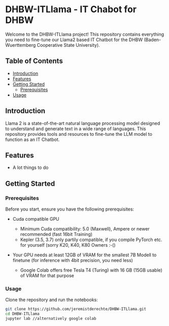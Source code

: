 # DHBW-ITLlama - IT Chabot for DHBW

Welcome to the DHBW-ITLlama project! This repository contains everything you need to fine-tune our Llama2 based IT Chatbot for the DHBW (Baden-Wuerttemberg Cooperative State University).

## Table of Contents

- [Introduction](#introduction)
- [Features](#features)
- [Getting Started](#getting-started)
  - [Prerequisites](#prerequisites)
- [Usage](#usage)



## Introduction

Llama 2 is a state-of-the-art natural language processing model designed to understand and generate text in a wide range of languages. This repository provides tools and resources to fine-tune the LLM model to function as an IT Chatbot.

## Features

- A lot things to do

## Getting Started

### Prerequisites

Before you start, ensure you have the following prerequisites:

- Cuda compatible GPU
  - Minimum Cuda compatibility: 5.0 (Maxwell), Ampere or newer recommended (fast 16bit Training)
  - Kepler (3.5, 3.7) only partily compatible, if you compile PyTorch etc. for yourself (sorry K20, K40, K80 Owners :-()

- Your GPU needs at least 12GB of VRAM for the smallest 7B Modell to finetune (for inference with 4bit precision, you need less)
  - Google Colab offers free Tesla T4 (Turing) with 16 GB (15GB usable) of VRAM for that purpose


### Usage

Clone the repository and run the notebooks:

```bash
git clone https://github.com/jeremistderechte/DHBW-ITLlama.git
cd DHBW-ITLlama
jupyter lab //alternatively google colab
